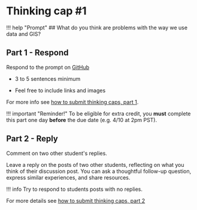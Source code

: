 # Thinking cap #1

!!! help "Prompt"
    ## What do you think are problems with the way we use data and GIS?

## Part 1 - Respond

Respond to the prompt on [GitHub](https://github.com/albertkun/23S-ASIAAM-191A/discussions/1)

- 3 to 5 sentences minimum

- Feel free to include links and images

For more info see [how to submit thinking caps, part 1](../../help/thinking_caps.md).

!!! important "Reminder!"
    To be eligible for extra credit, you **must** complete this part one day **before** the due date (e.g. 4/10 at 2pm PST).

## Part 2 - Reply

Comment on two other student's replies.

Leave a reply on the posts of two other students, reflecting on what you think of their discussion post. You can ask a thoughtful follow-up question, express similar experiences, and share resources.

!!! info
    Try to respond to students posts with no replies.

For more details see [how to submit thinking caps, part 2](../../help/thinking_caps.md#part-2-responding-to-discussions)